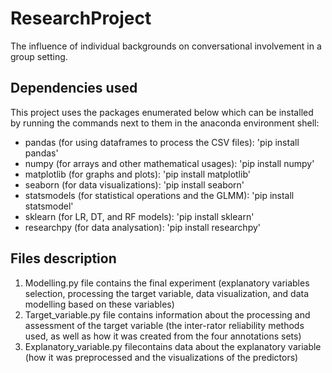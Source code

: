 # ResearchProject
The influence of individual backgrounds on conversational involvement in a group setting.


## Dependencies used
This project uses the packages enumerated below which can be installed by running the commands next to them in the anaconda environment shell:
- pandas (for using dataframes to process the CSV files): 'pip install pandas'
- numpy (for arrays and other mathematical usages): 'pip install numpy'
- matplotlib (for graphs and plots): 'pip install matplotlib'
- seaborn (for data visualizations): 'pip install seaborn'
- statsmodels (for statistical operations and the GLMM): 'pip install statsmodel'
- sklearn (for LR, DT, and RF models): 'pip install sklearn'
- researchpy (for data analysation): 'pip install researchpy'

## Files description
1. Modelling.py file contains the final experiment (explanatory variables selection, processing the target variable, data visualization, and data modelling based on these variables)
2. Target_variable.py file contains information about the processing and assessment of the target variable (the inter-rator reliability methods used, as well as how it was created from the four annotations sets)
3. Explanatory_variable.py filecontains data about the explanatory variable (how it was preprocessed and the visualizations of the predictors)
